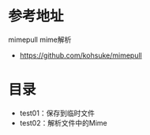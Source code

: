 # 参考地址
mimepull mime解析
- https://github.com/kohsuke/mimepull

# 目录
- test01：保存到临时文件
- test02：解析文件中的Mime